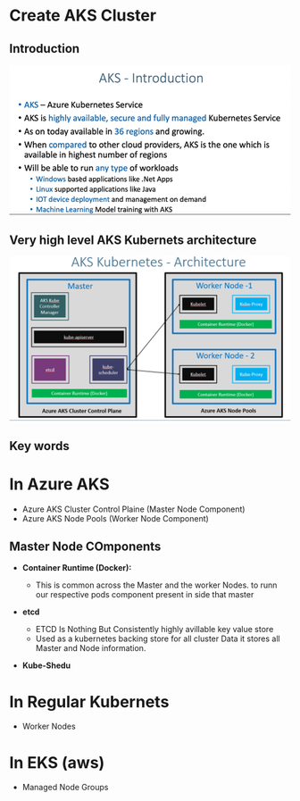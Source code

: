# Create AKS Cluster
## Introduction
![](2022-11-21-14-41-59.png)
## Very high level AKS Kubernets architecture
![](2022-11-21-14-47-16.png)
## Key words 
# In Azure AKS
* Azure AKS Cluster Control Plaine (Master Node Component)
* Azure AKS Node Pools (Worker Node Component)
## Master Node COmponents
*  **Container Runtime (Docker):** 
    - This is common across the Master and the worker Nodes. to runn our respective pods component present in side that master  

* **etcd**
    - ETCD Is Nothing But Consistently highly avillable key value store
    - Used as a kubernetes backing store for all cluster Data it stores all Master and Node information.

* **Kube-Shedu**
# In Regular Kubernets 
* Worker Nodes

# In EKS (aws)
* Managed Node Groups 